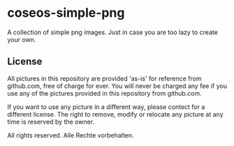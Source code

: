 # coseos-simple-png

A collection of simple png images. Just in case you are too lazy to create your own.

## License

All pictures in this repository are provided 'as-is' for reference from github.com,
free of charge for ever. You will never be charged any fee if you use any of the
pictures provided in this repository from github.com.

If you want to use any picture in a different way, please contect for a different
license. The right to remove, modify or relocate any picture at any time is reserved
by the owner.

All rights reserved. Alle Rechte vorbehalten.
